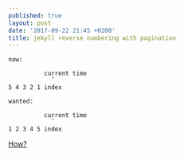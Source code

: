 ```yaml
---
published: true
layout: post
date: '2017-09-22 21:45 +0200'
title: jekyll reverse numbering with pagination
---
```

    now:

              current time
                ˇ
    5 4 3 2 1 index

    wanted:

              current time
                ˇ
    1 2 3 4 5 index

[How?](http://talk.jekyllrb.com/t/reversed-page-numbering-to-be-generated-how/998)
